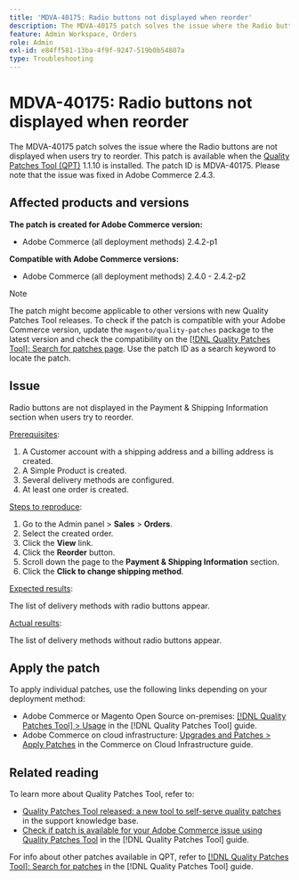 ```yaml
---
title: 'MDVA-40175: Radio buttons not displayed when reorder'
description: The MDVA-40175 patch solves the issue where the Radio buttons are not displayed when users try to reorder. This patch is available when the [Quality Patches Tool (QPT)](https://experienceleague.adobe.com/en/docs/commerce-operations/tools/quality-patches-tool/quality-patches-tool-to-self-serve-quality-patches) 1.1.10 is installed. The patch ID is MDVA-40175. Please note that the issue was fixed in Adobe Commerce 2.4.3.
feature: Admin Workspace, Orders
role: Admin
exl-id: e84ff581-13ba-4f9f-9247-519b0b54807a
type: Troubleshooting
---
```

# MDVA-40175: Radio buttons not displayed when reorder

The MDVA-40175 patch solves the issue where the Radio buttons are not displayed when users try to reorder. This patch is available when the [Quality Patches Tool (QPT)](https://experienceleague.adobe.com/en/docs/commerce-operations/tools/quality-patches-tool/quality-patches-tool-to-self-serve-quality-patches) 1.1.10 is installed. The patch ID is MDVA-40175. Please note that the issue was fixed in Adobe Commerce 2.4.3.

## Affected products and versions

**The patch is created for Adobe Commerce version:**

* Adobe Commerce (all deployment methods) 2.4.2-p1

**Compatible with Adobe Commerce versions:**

* Adobe Commerce (all deployment methods) 2.4.0 - 2.4.2-p2

>[!NOTE]
>
>The patch might become applicable to other versions with new Quality Patches Tool releases. To check if the patch is compatible with your Adobe Commerce version, update the `magento/quality-patches` package to the latest version and check the compatibility on the [[!DNL Quality Patches Tool]: Search for patches page](https://experienceleague.adobe.com/en/docs/commerce-operations/tools/quality-patches-tool/quality-patches-tool-to-self-serve-quality-patches). Use the patch ID as a search keyword to locate the patch.

## Issue

Radio buttons are not displayed in the Payment & Shipping Information section when users try to reorder.

<u>Prerequisites</u>:

1. A Customer account with a shipping address and a billing address is created.
1. A Simple Product is created.
1. Several delivery methods are configured.
1. At least one order is created.

<u>Steps to reproduce</u>:

1. Go to the Admin panel > **Sales** > **Orders**.
1. Select the created order.
1. Click the **View** link.
1. Click the **Reorder** button.
1. Scroll down the page to the **Payment & Shipping Information** section.
1. Click the **Click to change shipping method**.

<u>Expected results</u>:

The list of delivery methods with radio buttons appear.

<u>Actual results</u>:

The list of delivery methods without radio buttons appear.

## Apply the patch

To apply individual patches, use the following links depending on your deployment method:

* Adobe Commerce or Magento Open Source on-premises: [[!DNL Quality Patches Tool] > Usage](/help/tools/quality-patches-tool/usage.md) in the [!DNL Quality Patches Tool] guide.
* Adobe Commerce on cloud infrastructure: [Upgrades and Patches > Apply Patches](https://experienceleague.adobe.com/docs/commerce-cloud-service/user-guide/develop/upgrade/apply-patches.html) in the Commerce on Cloud Infrastructure guide.

## Related reading

To learn more about Quality Patches Tool, refer to:

* [Quality Patches Tool released: a new tool to self-serve quality patches](https://experienceleague.adobe.com/en/docs/commerce-operations/tools/quality-patches-tool/quality-patches-tool-to-self-serve-quality-patches) in the support knowledge base.
* [Check if patch is available for your Adobe Commerce issue using Quality Patches Tool](/help/tools/quality-patches-tool/patches-available-in-qpt/check-patch-for-magento-issue-with-magento-quality-patches.md) in the [!DNL Quality Patches Tool] guide.

For info about other patches available in QPT, refer to [[!DNL Quality Patches Tool]: Search for patches](https://experienceleague.adobe.com/tools/commerce-quality-patches/index.html) in the [!DNL Quality Patches Tool] guide.
